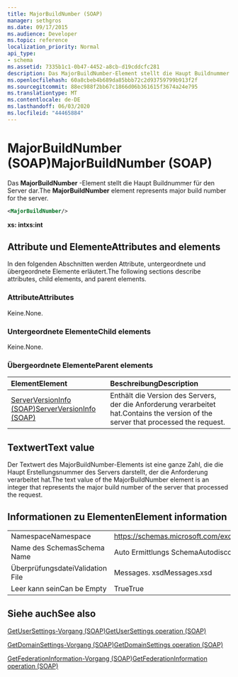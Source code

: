 ```yaml
---
title: MajorBuildNumber (SOAP)
manager: sethgros
ms.date: 09/17/2015
ms.audience: Developer
ms.topic: reference
localization_priority: Normal
api_type:
- schema
ms.assetid: 7335b1c1-0b47-4452-a8cb-d19cddcfc281
description: Das MajorBuildNumber-Element stellt die Haupt Buildnummer für den Server dar.
ms.openlocfilehash: 60a8cbeb4b689da85bbb72c2d93759799b913f2f
ms.sourcegitcommit: 88ec988f2bb67c1866d06b361615f3674a24e795
ms.translationtype: MT
ms.contentlocale: de-DE
ms.lasthandoff: 06/03/2020
ms.locfileid: "44465884"
---
```

# <a name="majorbuildnumber-soap"></a><span data-ttu-id="38e42-103">MajorBuildNumber (SOAP)</span><span class="sxs-lookup"><span data-stu-id="38e42-103">MajorBuildNumber (SOAP)</span></span>

<span data-ttu-id="38e42-104">Das **MajorBuildNumber** -Element stellt die Haupt Buildnummer für den Server dar.</span><span class="sxs-lookup"><span data-stu-id="38e42-104">The **MajorBuildNumber** element represents major build number for the server.</span></span> 
  
```XML
<MajorBuildNumber/>
```

 <span data-ttu-id="38e42-105">**xs: int**</span><span class="sxs-lookup"><span data-stu-id="38e42-105">**xs:int**</span></span>
## <a name="attributes-and-elements"></a><span data-ttu-id="38e42-106">Attribute und Elemente</span><span class="sxs-lookup"><span data-stu-id="38e42-106">Attributes and elements</span></span>

<span data-ttu-id="38e42-107">In den folgenden Abschnitten werden Attribute, untergeordnete und übergeordnete Elemente erläutert.</span><span class="sxs-lookup"><span data-stu-id="38e42-107">The following sections describe attributes, child elements, and parent elements.</span></span>
  
### <a name="attributes"></a><span data-ttu-id="38e42-108">Attribute</span><span class="sxs-lookup"><span data-stu-id="38e42-108">Attributes</span></span>

<span data-ttu-id="38e42-109">Keine.</span><span class="sxs-lookup"><span data-stu-id="38e42-109">None.</span></span>
  
### <a name="child-elements"></a><span data-ttu-id="38e42-110">Untergeordnete Elemente</span><span class="sxs-lookup"><span data-stu-id="38e42-110">Child elements</span></span>

<span data-ttu-id="38e42-111">Keine.</span><span class="sxs-lookup"><span data-stu-id="38e42-111">None.</span></span>
  
### <a name="parent-elements"></a><span data-ttu-id="38e42-112">Übergeordnete Elemente</span><span class="sxs-lookup"><span data-stu-id="38e42-112">Parent elements</span></span>

|<span data-ttu-id="38e42-113">**Element**</span><span class="sxs-lookup"><span data-stu-id="38e42-113">**Element**</span></span>|<span data-ttu-id="38e42-114">**Beschreibung**</span><span class="sxs-lookup"><span data-stu-id="38e42-114">**Description**</span></span>|
|:-----|:-----|
|[<span data-ttu-id="38e42-115">ServerVersionInfo (SOAP)</span><span class="sxs-lookup"><span data-stu-id="38e42-115">ServerVersionInfo (SOAP)</span></span>](serverversioninfo-soap.md) <br/> |<span data-ttu-id="38e42-116">Enthält die Version des Servers, der die Anforderung verarbeitet hat.</span><span class="sxs-lookup"><span data-stu-id="38e42-116">Contains the version of the server that processed the request.</span></span>  <br/> |
   
## <a name="text-value"></a><span data-ttu-id="38e42-117">Textwert</span><span class="sxs-lookup"><span data-stu-id="38e42-117">Text value</span></span>

<span data-ttu-id="38e42-118">Der Textwert des MajorBuildNumber-Elements ist eine ganze Zahl, die die Haupt Erstellungsnummer des Servers darstellt, der die Anforderung verarbeitet hat.</span><span class="sxs-lookup"><span data-stu-id="38e42-118">The text value of the MajorBuildNumber element is an integer that represents the major build number of the server that processed the request.</span></span>
  
## <a name="element-information"></a><span data-ttu-id="38e42-119">Informationen zu Elementen</span><span class="sxs-lookup"><span data-stu-id="38e42-119">Element information</span></span>

|||
|:-----|:-----|
|<span data-ttu-id="38e42-120">Namespace</span><span class="sxs-lookup"><span data-stu-id="38e42-120">Namespace</span></span>  <br/> |https://schemas.microsoft.com/exchange/2010/Autodiscover  <br/> |
|<span data-ttu-id="38e42-121">Name des Schemas</span><span class="sxs-lookup"><span data-stu-id="38e42-121">Schema Name</span></span>  <br/> |<span data-ttu-id="38e42-122">Auto Ermittlungs Schema</span><span class="sxs-lookup"><span data-stu-id="38e42-122">Autodiscover schema</span></span>  <br/> |
|<span data-ttu-id="38e42-123">Überprüfungsdatei</span><span class="sxs-lookup"><span data-stu-id="38e42-123">Validation File</span></span>  <br/> |<span data-ttu-id="38e42-124">Messages. xsd</span><span class="sxs-lookup"><span data-stu-id="38e42-124">Messages.xsd</span></span>  <br/> |
|<span data-ttu-id="38e42-125">Leer kann sein</span><span class="sxs-lookup"><span data-stu-id="38e42-125">Can be Empty</span></span>  <br/> |<span data-ttu-id="38e42-126">True</span><span class="sxs-lookup"><span data-stu-id="38e42-126">True</span></span>  <br/> |
   
## <a name="see-also"></a><span data-ttu-id="38e42-127">Siehe auch</span><span class="sxs-lookup"><span data-stu-id="38e42-127">See also</span></span>



[<span data-ttu-id="38e42-128">GetUserSettings-Vorgang (SOAP)</span><span class="sxs-lookup"><span data-stu-id="38e42-128">GetUserSettings operation (SOAP)</span></span>](getusersettings-operation-soap.md)
  
[<span data-ttu-id="38e42-129">GetDomainSettings-Vorgang (SOAP)</span><span class="sxs-lookup"><span data-stu-id="38e42-129">GetDomainSettings operation (SOAP)</span></span>](getdomainsettings-operation-soap.md)
  
[<span data-ttu-id="38e42-130">GetFederationInformation-Vorgang (SOAP)</span><span class="sxs-lookup"><span data-stu-id="38e42-130">GetFederationInformation operation (SOAP)</span></span>](getfederationinformation-operation-soap.md)

